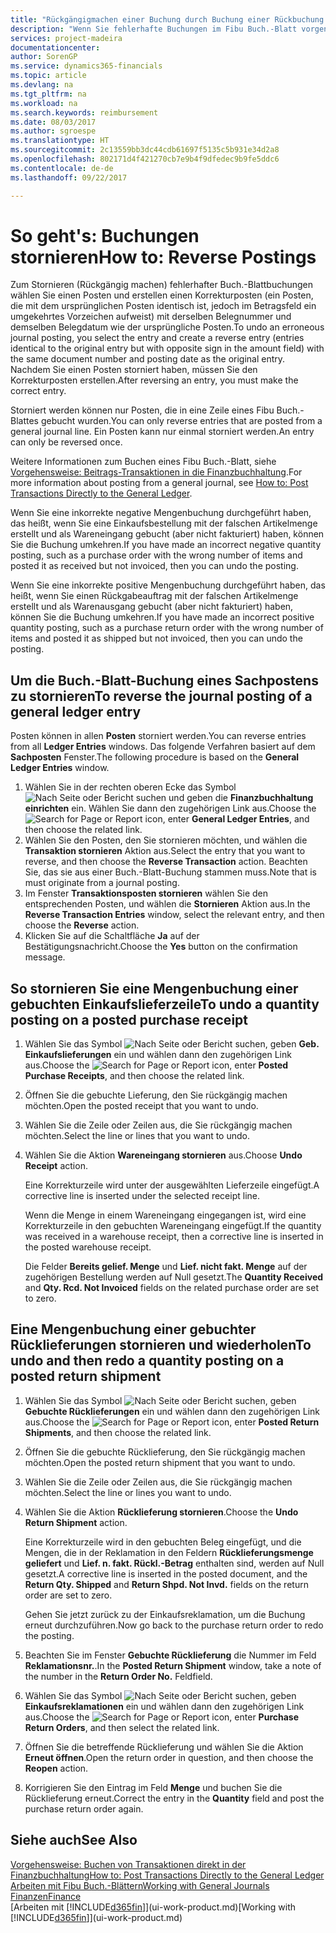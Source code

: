 ```yaml
---
title: "Rückgängigmachen einer Buchung durch Buchung einer Rückbuchung | Microsoft Docs"
description: "Wenn Sie fehlerhafte Buchungen im Fibu Buch.-Blatt vorgenommen haben, können Sie die Funktion verwenden, um die korrekte Buchung mit einem Protokoll zu stornieren."
services: project-madeira
documentationcenter: 
author: SorenGP
ms.service: dynamics365-financials
ms.topic: article
ms.devlang: na
ms.tgt_pltfrm: na
ms.workload: na
ms.search.keywords: reimbursement
ms.date: 08/03/2017
ms.author: sgroespe
ms.translationtype: HT
ms.sourcegitcommit: 2c13559bb3dc44cdb61697f5135c5b931e34d2a8
ms.openlocfilehash: 802171d4f421270cb7e9b4f9dfedec9b9fe5ddc6
ms.contentlocale: de-de
ms.lasthandoff: 09/22/2017

---
```

# <a name="how-to-reverse-postings"></a><span data-ttu-id="62111-103">So geht's: Buchungen stornieren</span><span class="sxs-lookup"><span data-stu-id="62111-103">How to: Reverse Postings</span></span>
<span data-ttu-id="62111-104">Zum Stornieren (Rückgängig machen) fehlerhafter Buch.-Blattbuchungen wählen Sie einen Posten und erstellen einen Korrekturposten (ein Posten, die mit dem ursprünglichen Posten identisch ist, jedoch im Betragsfeld ein umgekehrtes Vorzeichen aufweist) mit derselben Belegnummer und demselben Belegdatum wie der ursprüngliche Posten.</span><span class="sxs-lookup"><span data-stu-id="62111-104">To undo an erroneous journal posting, you select the entry and create a reverse entry (entries identical to the original entry but with opposite sign in the amount field) with the same document number and posting date as the original entry.</span></span> <span data-ttu-id="62111-105">Nachdem Sie einen Posten storniert haben, müssen Sie den Korrekturposten erstellen.</span><span class="sxs-lookup"><span data-stu-id="62111-105">After reversing an entry, you must make the correct entry.</span></span>

<span data-ttu-id="62111-106">Storniert werden können nur Posten, die in eine Zeile eines Fibu Buch.-Blattes gebucht wurden.</span><span class="sxs-lookup"><span data-stu-id="62111-106">You can only reverse entries that are posted from a general journal line.</span></span> <span data-ttu-id="62111-107">Ein Posten kann nur einmal storniert werden.</span><span class="sxs-lookup"><span data-stu-id="62111-107">An entry can only be reversed once.</span></span>

<span data-ttu-id="62111-108">Weitere Informationen zum Buchen eines Fibu Buch.-Blatt, siehe [Vorgehensweise: Beitrags-Transaktionen in die Finanzbuchhaltung](finance-how-post-transactions-directly.md).</span><span class="sxs-lookup"><span data-stu-id="62111-108">For more information about posting from a general journal, see [How to: Post Transactions Directly to the General Ledger](finance-how-post-transactions-directly.md).</span></span>

<span data-ttu-id="62111-109">Wenn Sie eine inkorrekte negative Mengenbuchung durchgeführt haben, das heißt, wenn Sie eine Einkaufsbestellung mit der falschen Artikelmenge erstellt und als Wareneingang gebucht (aber nicht fakturiert) haben, können Sie die Buchung umkehren.</span><span class="sxs-lookup"><span data-stu-id="62111-109">If you have made an incorrect negative quantity posting, such as a purchase order with the wrong number of items and posted it as received but not invoiced, then you can undo the posting.</span></span>

<span data-ttu-id="62111-110">Wenn Sie eine inkorrekte positive Mengenbuchung durchgeführt haben, das heißt, wenn Sie einen Rückgabeauftrag mit der falschen Artikelmenge erstellt und als Warenausgang gebucht (aber nicht fakturiert) haben, können Sie die Buchung umkehren.</span><span class="sxs-lookup"><span data-stu-id="62111-110">If you have made an incorrect positive quantity posting, such as a purchase return order with the wrong number of items and posted it as shipped but not invoiced, then you can undo the posting.</span></span>   

## <a name="to-reverse-the-journal-posting-of-a-general-ledger-entry"></a><span data-ttu-id="62111-111">Um die Buch.-Blatt-Buchung eines Sachpostens zu stornieren</span><span class="sxs-lookup"><span data-stu-id="62111-111">To reverse the journal posting of a general ledger entry</span></span>
<span data-ttu-id="62111-112">Posten können in allen **Posten** storniert werden.</span><span class="sxs-lookup"><span data-stu-id="62111-112">You can reverse entries from all **Ledger Entries** windows.</span></span> <span data-ttu-id="62111-113">Das folgende Verfahren basiert auf dem **Sachposten** Fenster.</span><span class="sxs-lookup"><span data-stu-id="62111-113">The following procedure is based on the **General Ledger Entries** window.</span></span>
1. <span data-ttu-id="62111-114">Wählen Sie in der rechten oberen Ecke das Symbol ![Nach Seite oder Bericht suchen](media/ui-search/search_small.png "Nach Seite oder Bericht suchen") und geben die **Finanzbuchhaltung einrichten** ein. Wählen Sie dann den zugehörigen Link aus.</span><span class="sxs-lookup"><span data-stu-id="62111-114">Choose the ![Search for Page or Report](media/ui-search/search_small.png "Search for Page or Report icon") icon, enter **General Ledger Entries**, and then choose the related link.</span></span>
2. <span data-ttu-id="62111-115">Wählen Sie den Posten, den Sie stornieren möchten, und wählen die **Transaktion stornieren** Aktion aus.</span><span class="sxs-lookup"><span data-stu-id="62111-115">Select the entry that you want to reverse, and then choose the **Reverse Transaction** action.</span></span> <span data-ttu-id="62111-116">Beachten Sie, das sie aus einer Buch.-Blatt-Buchung stammen muss.</span><span class="sxs-lookup"><span data-stu-id="62111-116">Note that is must originate from a journal posting.</span></span>
3. <span data-ttu-id="62111-117">Im Fenster **Transaktionsposten stornieren** wählen Sie den entsprechenden Posten, und wählen die **Stornieren** Aktion aus.</span><span class="sxs-lookup"><span data-stu-id="62111-117">In the **Reverse Transaction Entries** window, select the relevant entry, and then choose the **Reverse** action.</span></span>
4. <span data-ttu-id="62111-118">Klicken Sie auf die Schaltfläche **Ja** auf der Bestätigungsnachricht.</span><span class="sxs-lookup"><span data-stu-id="62111-118">Choose the **Yes** button on the confirmation message.</span></span>

## <a name="to-undo-a-quantity-posting-on-a-posted-purchase-receipt"></a><span data-ttu-id="62111-119">So stornieren Sie eine Mengenbuchung einer gebuchten Einkaufslieferzeile</span><span class="sxs-lookup"><span data-stu-id="62111-119">To undo a quantity posting on a posted purchase receipt</span></span>  

1.  <span data-ttu-id="62111-120">Wählen Sie das Symbol ![Nach Seite oder Bericht suchen](media/ui-search/search_small.png "Symbol Nach Seite oder Bericht suchen"), geben **Geb. Einkaufslieferungen** ein und wählen dann den zugehörigen Link aus.</span><span class="sxs-lookup"><span data-stu-id="62111-120">Choose the ![Search for Page or Report](media/ui-search/search_small.png "Search for Page or Report icon") icon, enter **Posted Purchase Receipts**, and then choose the related link.</span></span>  
2.  <span data-ttu-id="62111-121">Öffnen Sie die gebuchte Lieferung, den Sie rückgängig machen möchten.</span><span class="sxs-lookup"><span data-stu-id="62111-121">Open the posted receipt that you want to undo.</span></span>  
3.  <span data-ttu-id="62111-122">Wählen Sie die Zeile oder Zeilen aus, die Sie rückgängig machen möchten.</span><span class="sxs-lookup"><span data-stu-id="62111-122">Select the line or lines that you want to undo.</span></span>  
4.  <span data-ttu-id="62111-123">Wählen Sie die Aktion **Wareneingang stornieren** aus.</span><span class="sxs-lookup"><span data-stu-id="62111-123">Choose **Undo Receipt** action.</span></span>

    <span data-ttu-id="62111-124">Eine Korrekturzeile wird unter der ausgewählten Lieferzeile eingefügt.</span><span class="sxs-lookup"><span data-stu-id="62111-124">A corrective line is inserted under the selected receipt line.</span></span>  

    <span data-ttu-id="62111-125">Wenn die Menge in einem Wareneingang eingegangen ist, wird eine Korrekturzeile in den gebuchten Wareneingang eingefügt.</span><span class="sxs-lookup"><span data-stu-id="62111-125">If the quantity was received in a warehouse receipt, then a corrective line is inserted in the posted warehouse receipt.</span></span>  

    <span data-ttu-id="62111-126">Die Felder **Bereits gelief. Menge** und **Lief. nicht fakt. Menge** auf der zugehörigen Bestellung werden auf Null gesetzt.</span><span class="sxs-lookup"><span data-stu-id="62111-126">The **Quantity Received** and **Qty. Rcd. Not Invoiced** fields on the related purchase order are set to zero.</span></span>

## <a name="to-undo-and-then-redo-a-quantity-posting-on-a-posted-return-shipment"></a><span data-ttu-id="62111-127">Eine Mengenbuchung einer gebuchter Rücklieferungen stornieren und wiederholen</span><span class="sxs-lookup"><span data-stu-id="62111-127">To undo and then redo a quantity posting on a posted return shipment</span></span>

1.  <span data-ttu-id="62111-128">Wählen Sie das Symbol ![Nach Seite oder Bericht suchen](media/ui-search/search_small.png "Symbol Nach Seite oder Bericht suchen"), geben **Gebuchte Rücklieferungen** ein und wählen dann den zugehörigen Link aus.</span><span class="sxs-lookup"><span data-stu-id="62111-128">Choose the ![Search for Page or Report](media/ui-search/search_small.png "Search for Page or Report icon") icon, enter **Posted Return Shipments**, and then choose the related link.</span></span>  
2.  <span data-ttu-id="62111-129">Öffnen Sie die gebuchte Rücklieferung, den Sie rückgängig machen möchten.</span><span class="sxs-lookup"><span data-stu-id="62111-129">Open the posted return shipment that you want to undo.</span></span>
3. <span data-ttu-id="62111-130">Wählen Sie die Zeile oder Zeilen aus, die Sie rückgängig machen möchten.</span><span class="sxs-lookup"><span data-stu-id="62111-130">Select the line or lines you want to undo.</span></span>  

4.  <span data-ttu-id="62111-131">Wählen Sie die Aktion **Rücklieferung stornieren**.</span><span class="sxs-lookup"><span data-stu-id="62111-131">Choose the **Undo Return Shipment** action.</span></span>  

    <span data-ttu-id="62111-132">Eine Korrekturzeile wird in den gebuchten Beleg eingefügt, und die Mengen, die in der Reklamation in den Feldern **Rücklieferungsmenge geliefert** und **Lief. n. fakt. Rückl.-Betrag** enthalten sind, werden auf Null gesetzt.</span><span class="sxs-lookup"><span data-stu-id="62111-132">A corrective line is inserted in the posted document, and the **Return Qty. Shipped** and **Return Shpd. Not Invd.** fields on the return order are set to zero.</span></span>  

    <span data-ttu-id="62111-133">Gehen Sie jetzt zurück zu der Einkaufsreklamation, um die Buchung erneut durchzuführen.</span><span class="sxs-lookup"><span data-stu-id="62111-133">Now go back to the purchase return order to redo the posting.</span></span>  

5.  <span data-ttu-id="62111-134">Beachten Sie im Fenster **Gebuchte Rücklieferung** die Nummer im Feld **Reklamationsnr.**.</span><span class="sxs-lookup"><span data-stu-id="62111-134">In the **Posted Return Shipment** window, take a note of the number in the **Return Order No.**</span></span> <span data-ttu-id="62111-135">Feld</span><span class="sxs-lookup"><span data-stu-id="62111-135">field.</span></span>  
6.  <span data-ttu-id="62111-136">Wählen Sie das Symbol ![Nach Seite oder Bericht suchen](media/ui-search/search_small.png "Symbol Nach Seite oder Bericht suchen"), geben **Einkaufsreklamationen** ein und wählen dann den zugehörigen Link aus.</span><span class="sxs-lookup"><span data-stu-id="62111-136">Choose the ![Search for Page or Report](media/ui-search/search_small.png "Search for Page or Report icon") icon, enter **Purchase Return Orders**, and then select the related link.</span></span>  
7.  <span data-ttu-id="62111-137">Öffnen Sie die betreffende Rücklieferung und wählen Sie die Aktion **Erneut öffnen**.</span><span class="sxs-lookup"><span data-stu-id="62111-137">Open the return order in question, and then choose the **Reopen** action.</span></span>  
8.  <span data-ttu-id="62111-138">Korrigieren Sie den Eintrag im Feld **Menge** und buchen Sie die Rücklieferung erneut.</span><span class="sxs-lookup"><span data-stu-id="62111-138">Correct the entry in the **Quantity** field and post the purchase return order again.</span></span>  

## <a name="see-also"></a><span data-ttu-id="62111-139">Siehe auch</span><span class="sxs-lookup"><span data-stu-id="62111-139">See Also</span></span>
[<span data-ttu-id="62111-140">Vorgehensweise: Buchen von Transaktionen direkt in der Finanzbuchhaltung</span><span class="sxs-lookup"><span data-stu-id="62111-140">How to: Post Transactions Directly to the General Ledger</span></span>](finance-how-post-transactions-directly.md)  
[<span data-ttu-id="62111-141">Arbeiten mit Fibu Buch.-Blättern</span><span class="sxs-lookup"><span data-stu-id="62111-141">Working with General Journals</span></span>](ui-work-general-journals.md)  
[<span data-ttu-id="62111-142">Finanzen</span><span class="sxs-lookup"><span data-stu-id="62111-142">Finance</span></span>](finance.md)  
<span data-ttu-id="62111-143">[Arbeiten mit [!INCLUDE[d365fin](includes/d365fin_md.md)]](ui-work-product.md)</span><span class="sxs-lookup"><span data-stu-id="62111-143">[Working with [!INCLUDE[d365fin](includes/d365fin_md.md)]](ui-work-product.md)</span></span>  

